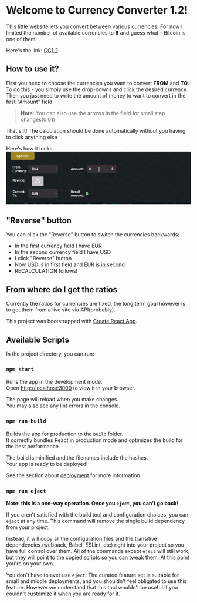 # Welcome to Currency Converter 1.2!

This little website lets you convert between various currencies. For now I limited the number of available currencies to **8** and guess what - Bitcoin is one of them!

Here's the link: [CC1.2](https://jamieshifter.github.io/currency-converter-react/)

## How to use it?

First you need to choose the currencies you want to convert **FROM** and **TO**.
To do this - you simply use the drop-downs and click the desired currency.
Then you just need to write the amount of money to want to convert in the first "Amount" field
> **Note:** You can also use the arrows in the field for small step changes(0.01) 

That's it! The calculation should be done automatically without you having to click anything else

Here's how it looks:
![CC-demo](./src/images/demo.gif "CC-demo")

## "Reverse" button

You can click the "Reverse" button to switch the currencies backwards:
* In the first currency field I have EUR
* In the second currency field I have USD
* I click "Reverse" button
* Now USD is in first field and EUR is in second
* RECALCULATION follows!

## From where do I get the ratios

Currently the ratios for currencies are fixed, the long term goal however is to get them from a live site via API(probably).

This project was bootstrapped with [Create React App](https://github.com/facebook/create-react-app).

## Available Scripts

In the project directory, you can run:

### `npm start`

Runs the app in the development mode.\
Open [http://localhost:3000](http://localhost:3000) to view it in your browser.

The page will reload when you make changes.\
You may also see any lint errors in the console.

### `npm run build`

Builds the app for production to the `build` folder.\
It correctly bundles React in production mode and optimizes the build for the best performance.

The build is minified and the filenames include the hashes.\
Your app is ready to be deployed!

See the section about [deployment](https://facebook.github.io/create-react-app/docs/deployment) for more information.

### `npm run eject`

**Note: this is a one-way operation. Once you `eject`, you can't go back!**

If you aren't satisfied with the build tool and configuration choices, you can `eject` at any time. This command will remove the single build dependency from your project.

Instead, it will copy all the configuration files and the transitive dependencies (webpack, Babel, ESLint, etc) right into your project so you have full control over them. All of the commands except `eject` will still work, but they will point to the copied scripts so you can tweak them. At this point you're on your own.

You don't have to ever use `eject`. The curated feature set is suitable for small and middle deployments, and you shouldn't feel obligated to use this feature. However we understand that this tool wouldn't be useful if you couldn't customize it when you are ready for it.

